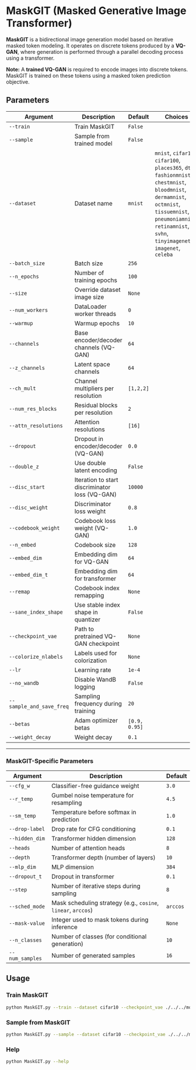 # MaskGIT (Masked Generative Image Transformer)

**MaskGIT** is a bidirectional image generation model based on iterative masked token modeling. It operates on discrete tokens produced by a **VQ-GAN**, where generation is performed through a parallel decoding process using a transformer.

**Note:** A **trained VQ-GAN** is required to encode images into discrete tokens. MaskGIT is trained on these tokens using a masked token prediction objective.

## Parameters

| Argument                 | Description                                    | Default       | Choices                                                                                                                                                                                                                |
| ------------------------ | ---------------------------------------------- | ------------- | ---------------------------------------------------------------------------------------------------------------------------------------------------------------------------------------------------------------------- |
| `--train`                | Train MaskGIT                                  | `False`       |                                                                                                                                                                                                                        |
| `--sample`               | Sample from trained model                      | `False`       |                                                                                                                                                                                                                        |
| `--dataset`              | Dataset name                                   | `mnist`       | `mnist`, `cifar10`, `cifar100`, `places365`, `dtd`, `fashionmnist`, `chestmnist`, `bloodmnist`, `dermamnist`, `octmnist`, `tissuemnist`, `pneumoniamnist`, `retinamnist`, `svhn`, `tinyimagenet`, `imagenet`, `celeba` |
| `--batch_size`           | Batch size                                     | `256`         |                                                                                                                                                                                                                        |
| `--n_epochs`             | Number of training epochs                      | `100`         |                                                                                                                                                                                                                        |
| `--size`                 | Override dataset image size                    | `None`        |                                                                                                                                                                                                                        |
| `--num_workers`          | DataLoader worker threads                      | `0`           |                                                                                                                                                                                                                        |
| `--warmup`               | Warmup epochs                                  | `10`          |                                                                                                                                                                                                                        |
| `--channels`             | Base encoder/decoder channels (VQ-GAN)         | `64`          |                                                                                                                                                                                                                        |
| `--z_channels`           | Latent space channels                          | `64`          |                                                                                                                                                                                                                        |
| `--ch_mult`              | Channel multipliers per resolution             | `[1,2,2]`     |                                                                                                                                                                                                                        |
| `--num_res_blocks`       | Residual blocks per resolution                 | `2`           |                                                                                                                                                                                                                        |
| `--attn_resolutions`     | Attention resolutions                          | `[16]`        |                                                                                                                                                                                                                        |
| `--dropout`              | Dropout in encoder/decoder (VQ-GAN)            | `0.0`         |                                                                                                                                                                                                                        |
| `--double_z`             | Use double latent encoding                     | `False`       |                                                                                                                                                                                                                        |
| `--disc_start`           | Iteration to start discriminator loss (VQ-GAN) | `10000`       |                                                                                                                                                                                                                        |
| `--disc_weight`          | Discriminator loss weight                      | `0.8`         |                                                                                                                                                                                                                        |
| `--codebook_weight`      | Codebook loss weight (VQ-GAN)                  | `1.0`         |                                                                                                                                                                                                                        |
| `--n_embed`              | Codebook size                                  | `128`         |                                                                                                                                                                                                                        |
| `--embed_dim`            | Embedding dim for VQ-GAN                       | `64`          |                                                                                                                                                                                                                        |
| `--embed_dim_t`          | Embedding dim for transformer                  | `64`          |                                                                                                                                                                                                                        |
| `--remap`                | Codebook index remapping                       | `None`        |                                                                                                                                                                                                                        |
| `--sane_index_shape`     | Use stable index shape in quantizer            | `False`       |                                                                                                                                                                                                                        |
| `--checkpoint_vae`       | Path to pretrained VQ-GAN checkpoint           | `None`        |                                                                                                                                                                                                                        |
| `--colorize_nlabels`     | Labels used for colorization                   | `None`        |                                                                                                                                                                                                                        |
| `--lr`                   | Learning rate                                  | `1e-4`        |                                                                                                                                                                                                                        |
| `--no_wandb`             | Disable WandB logging                          | `False`       |                                                                                                                                                                                                                        |
| `--sample_and_save_freq` | Sampling frequency during training             | `20`          |                                                                                                                                                                                                                        |
| `--betas`                | Adam optimizer betas                           | `[0.9, 0.95]` |                                                                                                                                                                                                                        |
| `--weight_decay`         | Weight decay                                   | `0.1`         |                                                                                                                                                                                                                        |

---

### MaskGIT-Specific Parameters

| Argument        | Description                                                   | Default  |
| --------------- | ------------------------------------------------------------- | -------- |
| `--cfg_w`       | Classifier-free guidance weight                               | `3.0`    |
| `--r_temp`      | Gumbel noise temperature for resampling                       | `4.5`    |
| `--sm_temp`     | Temperature before softmax in prediction                      | `1.0`    |
| `--drop-label`  | Drop rate for CFG conditioning                                | `0.1`    |
| `--hidden_dim`  | Transformer hidden dimension                                  | `128`    |
| `--heads`       | Number of attention heads                                     | `8`      |
| `--depth`       | Transformer depth (number of layers)                          | `10`     |
| `--mlp_dim`     | MLP dimension                                                 | `384`    |
| `--dropout_t`   | Dropout in transformer                                        | `0.1`    |
| `--step`        | Number of iterative steps during sampling                     | `8`      |
| `--sched_mode`  | Mask scheduling strategy (e.g., `cosine`, `linear`, `arccos`) | `arccos` |
| `--mask-value`  | Integer used to mask tokens during inference                  | `None`   |
| `--n_classes`   | Number of classes (for conditional generation)                | `10`     |
| `--num_samples` | Number of generated samples                                   | `16`     |

## Usage

### Train MaskGIT

```bash
python MaskGIT.py --train --dataset cifar10 --checkpoint_vae ./../../models/VQGAN/VQGAN_cifar10.pt
```

### Sample from MaskGIT

```bash
python MaskGIT.py --sample --dataset cifar10 --checkpoint_vae ./../../models/VQGAN/VQGAN_cifar10.pt
```

### Help

```bash
python MaskGIT.py --help
```